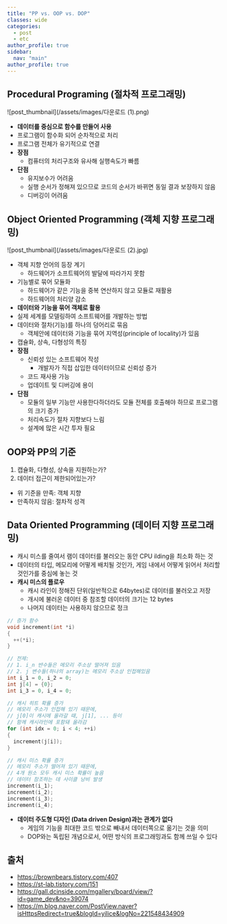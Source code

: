 ```yaml
---
title: "PP vs. OOP vs. DOP"
classes: wide
categories: 
  - post
  - etc
author_profile: true
sidebar:
  nav: "main"
author_profile: true
---
```


## Procedural Programing (절차적 프로그래밍)
![post_thumbnail](/assets/images/다운로드 (1).png)
* **데이터를 중심으로 함수를 만들어 사용**
* 프로그램이 함수화 되어 순차적으로 처리
* 프로그램 전체가 유기적으로 연결
* **장점**
  * 컴퓨터의 처리구조와 유사해 실행속도가 빠름
* **단점**
  * 유지보수가 어려움
  * 실행 순서가 정해져 있으므로 코드의 순서가 바뀌면 동일 결과 보장하지 않음
  * 디버깅이 어려움

## Object Oriented Programming (객체 지향 프로그래밍)
![post_thumbnail](/assets/images/다운로드 (2).jpg)
* 객체 지향 언어의 등장 계기
  * 하드웨어가 소프트웨어의 발달에 따라가지 못함
* 기능별로 묶어 모듈화
  * 하드웨어가 같은 기능을 중복 연산하지 않고 모듈로 재활용
  * 하드웨어의 처리양 감소
* **데이터와 기능을 묶어 객체로 활용**
* 실제 세계를 모델링하여 소프트웨어를 개발하는 방법
* 데이터와 절차(기능)를 하나의 덩어리로 묶음
  * 객체안에 데이터와 기능을 묶어 지역성(principle of locality)가 있음
* 캡슐화, 상속, 다형성의 특징
* **장점**
  * 신뢰성 있는 소프트웨어 작성
    * 개발자가 직접 삽입한 데이터이므로 신뢰성 증가
  * 코드 재사용 가능
  * 업데이트 및 디버깅에 용이
* **단점**
  * 모듈의 일부 기능만 사용한다하더라도 모듈 전체를 호출해야 하므로 프로그램의 크기 증가
  * 처리속도가 절차 지향보다 느림
  * 설계에 많은 시간 투자 필요

## OOP와 PP의 기준
1. 캡슐화, 다형성, 상속을 지원하는가?
2. 데이터 접근이 제한되어있는가?
  * 위 기준을 만족: 객체 지향
  * 만족하지 않음: 절차적 성격

## Data Oriented Programming (데이터 지향 프로그래밍)
* 캐시 미스를 줄여서 램이 데이터를 불러오는 동안 CPU ilding을 최소화 하는 것
* 데이터의 타입, 메모리에 어떻게 배치될 것인가, 게임 내에서 어떻게 읽어서 처리할 것인가를 중심에 놓는 것
* **캐시 미스의 플로우**
  * 캐시 라인이 정해진 단위(일반적으로 64bytes)로 데이터를 불러오고 저장
  * 개시에 불러온 데이터 중 참조할 데이터의 크기는 12 bytes
  * 나머지 데이터는 사용하지 않으므로 정크

```c++
// 증가 함수
void increment(int *i)
{
  ++(*i);
}

// 전제:
// 1. i_n 뱐수들은 메모리 주소상 떨어져 있음
// 2. j 변수들(하나의 array)는 메모리 주소상 인접해있음
int i_1 = 0, i_2 = 0; 
int j[4] = {0};
int i_3 = 0, i_4 = 0;

// 캐시 히트 확률 증가
// 메모리 주소가 인접해 있기 때문에,
// j[0]이 캐시에 올라갈 때, j[1], ... 등이
// 함께 캐시라인에 포함돼 올라감
for (int idx = 0; i < 4; ++i)
{
  increment(j[i]);
}

// 캐시 미스 확률 증가
// 메모리 주소가 떨어져 있기 때문에,
// 4개 원소 모두 캐시 미스 확률이 높음
// 데이터 참조하는 데 사이클 낭비 발생
increment(i_1);
increment(i_2);
increment(i_3);
increment(i_4);
```
* **데이터 주도형 디자인 (Data driven Design)과는 관계가 없다**
  * 게임의 기능을 최대한 코드 밖으로 빼내서 데이터쪽으로 옮기는 것을 의미
  * DOP와는 독립된 개념으로서, 어떤 방식의 프로그래밍과도 함께 쓰일 수 있다

## 출처
* <https://brownbears.tistory.com/407>
* <https://st-lab.tistory.com/151>
* <https://gall.dcinside.com/mgallery/board/view/?id=game_dev&no=39074>
* <https://m.blog.naver.com/PostView.naver?isHttpsRedirect=true&blogId=yilice&logNo=221548434909>